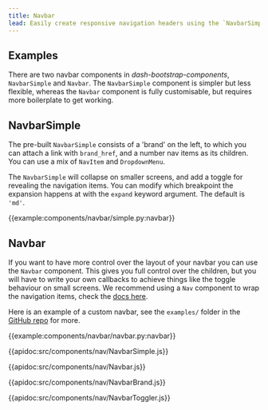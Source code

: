 ```yaml
---
title: Navbar
lead: Easily create responsive navigation headers using the `NavbarSimple` and `Navbar` components.
---
```


## Examples

There are two navbar components in *dash-bootstrap-components*, `NavbarSimple` and `Navbar`. The `NavbarSimple` component is simpler but less flexible, whereas the `Navbar` component is fully customisable, but requires more boilerplate to get working.

## NavbarSimple

The pre-built `NavbarSimple` consists of a 'brand' on the left, to which you can attach a link with `brand_href`, and a number nav items as its children. You can use a mix of `NavItem` and `DropdownMenu`.

The `NavbarSimple` will collapse on smaller screens, and add a toggle for revealing the navigation items. You can modify which breakpoint the expansion happens at with the `expand` keyword argument. The default is `'md'`.

{{example:components/navbar/simple.py:navbar}}

## Navbar

If you want to have more control over the layout of your navbar you can use the `Navbar` component. This gives you full control over the children, but you will have to write your own callbacks to achieve things like the toggle behaviour on small screens. We recommend using a `Nav` component to wrap the navigation items, check the [docs here](/docs/components/nav).

Here is an example of a custom navbar, see the `examples/` folder in the [GitHub repo](https://github.com/facultyai/dash-bootstrap-components/blob/main/examples/python/advanced-component-usage/navbars.py) for more.

{{example:components/navbar/navbar.py:navbar}}

{{apidoc:src/components/nav/NavbarSimple.js}}

{{apidoc:src/components/nav/Navbar.js}}

{{apidoc:src/components/nav/NavbarBrand.js}}

{{apidoc:src/components/nav/NavbarToggler.js}}

